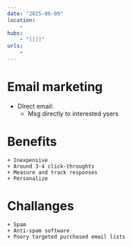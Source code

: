 ```yaml
---
date: "2025-06-09"
location: 
    - 
hubs: 
    - "[[]]"
urls:
    - 
---
```


# Email marketing
+ DIrect email:
    - Msg directly to interested ysers

# Benefits
    + Inexpensive
    + Around 3-4 click-throughts
    + Measure and track responses
    + Personalize

# Challanges
    + Spam
    + Anti-spam software
    + Poory targeted purchased email lists
